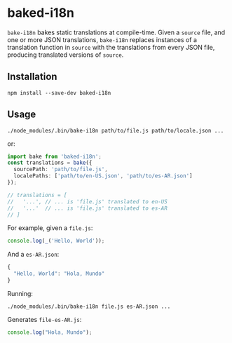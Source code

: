baked-i18n
==========

`bake-i18n` bakes static translations at compile-time. Given a `source` file, and one or more JSON translations, `bake-i18n` replaces instances of a translation function in `source` with the translations from every JSON file, producing translated versions of `source`.

Installation
------------

```
npm install --save-dev baked-i18n
```

Usage
-----

```shell
./node_modules/.bin/bake-i18n path/to/file.js path/to/locale.json ...
```

or:

```ts
import bake from 'baked-i18n';
const translations = bake({
  sourcePath: 'path/to/file.js',
  localePaths: ['path/to/en-US.json', 'path/to/es-AR.json']
});

// translations = [
//   '...', // ... is 'file.js' translated to en-US
//   '...'  // ... is 'file.js' translated to es-AR
// ]
```

For example, given a `file.js`:

```js
console.log(_('Hello, World'));
```

And a `es-AR.json`:

```js
{
  "Hello, World": "Hola, Mundo"
}
```

Running:

```shell
./node_modules/.bin/bake-i18n file.js es-AR.json ...
```

Generates `file-es-AR.js`:

```js
console.log("Hola, Mundo");
```

